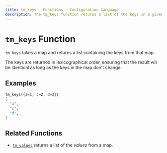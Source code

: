 ```yaml
---
title: tm_keys - Functions - Configuration Language
description: The tm_keys function returns a list of the keys in a given map.
---
```


# `tm_keys` Function

`tm_keys` takes a map and returns a list containing the keys from that map.

The keys are returned in lexicographical order, ensuring that the result will
be identical as long as the keys in the map don't change.

## Examples

```sh
tm_keys({a=1, c=2, d=3})
[
  "a",
  "c",
  "d",
]
```

## Related Functions

* [`tm_values`](./tm_values.md) returns a list of the _values_ from a map.
